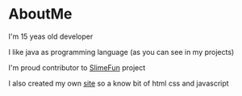 # AboutMe
I'm 15 yeas old developer

I like java as programming language (as you can see in my projects) 

I'm proud contributor to [SlimeFun](https://github.com/Slimefun/Slimefun4) project

I also created my own [site](https://hnilicka.jecool.net) so a know bit of html css and javascript
